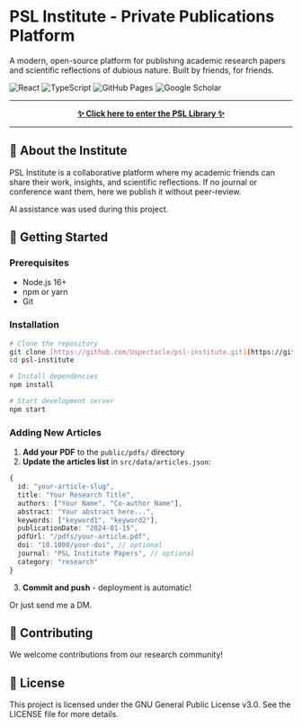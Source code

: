 # PSL Institute - Private Publications Platform

A modern, open-source platform for publishing academic research papers and scientific reflections of dubious nature.
Built by friends, for friends.

![React](https://img.shields.io/badge/React-18.2.0-61DAFB?logo=react)
![TypeScript](https://img.shields.io/badge/TypeScript-4.7.4-3178C6?logo=typescript)
![GitHub Pages](https://img.shields.io/badge/GitHub%20Pages-Deployed-brightgreen?logo=github)
![Google Scholar](https://img.shields.io/badge/Google%20Scholar-Ready-4285F4?logo=google-scholar)

---

<p align="center">
  <a href="https://uspectacle.github.io/psl-institute/" target="_blank">
    <strong>✨ Click here to enter the PSL Library ✨</strong>
  </a>
</p>

---

## 🎯 About the Institute

PSL Institute is a collaborative platform where my academic friends can share their work, insights, and scientific reflections. If no journal or conference want them, here we publish it without peer-review.

AI assistance was used during this project.

## 🚀 Getting Started

### Prerequisites

- Node.js 16+
- npm or yarn
- Git

### Installation

```bash
# Clone the repository
git clone [https://github.com/Uspectacle/psl-institute.git](https://github.com/Uspectacle/psl-institute.git)
cd psl-institute

# Install dependencies
npm install

# Start development server
npm start
```

### Adding New Articles

1. **Add your PDF** to the `public/pdfs/` directory
2. **Update the articles list** in `src/data/articles.json`:

```typescript
{
  id: "your-article-slug",
  title: "Your Research Title",
  authors: ["Your Name", "Co-author Name"],
  abstract: "Your abstract here...",
  keywords: ["keyword1", "keyword2"],
  publicationDate: "2024-01-15",
  pdfUrl: "/pdfs/your-article.pdf",
  doi: "10.1000/your-doi", // optional
  journal: "PSL Institute Papers", // optional
  category: "research"
}
```

3. **Commit and push** - deployment is automatic!

Or just send me a DM.

## 👥 Contributing

We welcome contributions from our research community!

## 📜 License

This project is licensed under the GNU General Public License v3.0. See the LICENSE file for more details.
